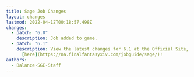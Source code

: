 ```yaml
---
title: Sage Job Changes
layout: changes
lastmod: 2022-04-12T00:18:57.498Z
changes:
  - patch: "6.0"
    description: Job added to game.
  - patch: "6.1"
    description: View the latest changes for 6.1 at the Official Site, located
      [here](https://na.finalfantasyxiv.com/jobguide/sage/)!
authors:
  - Balance-SGE-Staff
---
```

